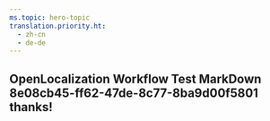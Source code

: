 ```yaml
---
ms.topic: hero-topic
translation.priority.ht: 
  - zh-cn
  - de-de
---
```

## OpenLocalization Workflow Test MarkDown 8e08cb45-ff62-47de-8c77-8ba9d00f5801 thanks!

